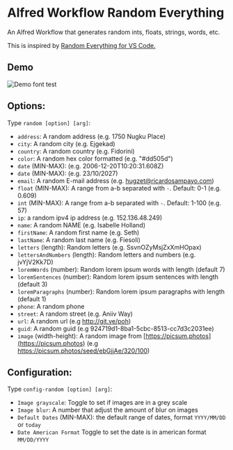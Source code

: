 # Alfred Workflow Random Everything

An Alfred Workflow that generates random ints, floats, strings, words, etc.

This is inspired by [Random Everything for VS Code.](https://github.com/helixquar/randomeverything)

## Demo

![Demo font test](images/demo.gif)

## Options:

Type `random [option] [arg]`:

- `address`: A random address (e.g. 1750 Nugku Place)
- `city`: A random city (e.g. Ejgekad)
- `country`: A random country (e.g. Fidorini)
- `color`: A random hex color formatted (e.g. "#dd505d")
- `date` (MIN-MAX): (e.g. 2006-12-20T10:20:31.608Z)
- `date` (MIN-MAX): (e.g. 23/10/2027)
- `email`: A random E-mail address (e.g. hugzet@ricardosampayo.com)
- `float` (MIN-MAX): A range from a-b separated with `-`. Default: 0-1 (e.g. 0.609)
- `int` (MIN-MAX): A range from a-b separated with `-`. Default: 1-100 (e.g. 57)
- `ip`: a random ipv4 ip address (e.g. 152.136.48.249)
- `name`: A random NAME (e.g. Isabelle Holland)
- `firstName`: A random first name (e.g. Seth)
- `lastName`: A random last name (e.g. Fiesoli)
- `letters` (length): Random letters (e.g. SsvnOZyMsjZxXmHOpax)
- `lettersAndNumbers` (length): Random letters and numbers (e.g. jvYjV2Kk7D)
- `loremWords` (number): Random lorem ipsum words with length (default 7)
- `loremSentences` (number): Random lorem ipsum sentences with length (default 3)
- `loremParagraphs` (number): Random lorem ipsum paragraphs with length (default 1)
- `phone`: A random phone
- `street`: A random street (e.g. Aniiv Way)
- `url`: A random url (e.g http://git.ve/poh)
- `guid`: A random guid (e.g 924719d1-8ba1-5cbc-8513-cc7d3c2031ee)
- `image` (width-height): A random image from [https://picsum.photos](https://picsum.photos) (e.g https://picsum.photos/seed/ebGjjAe/320/100)

## Configuration:

Type `config-random [option] [arg]`:

- `Image grayscale`: Toggle to set if images are in a grey scale 
- `Image blur`: A number that adjust the amount of blur on images
- `Default Dates` (MIN-MAX): the default range of dates, format `YYYY/MM/DD` or `today`
- `Date American Format` Toggle to set the date is in american format `MM/DD/YYYY`
